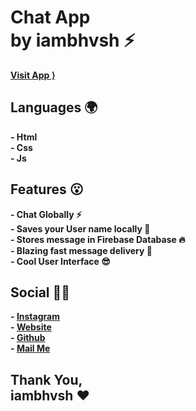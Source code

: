 # Chat App <br/> by iambhvsh ⚡

**[Visit App ⟩](https://stackx.vercel.app)**

## Languages 🌍

**- Html**
<br/>
**- Css**
<br/>
**- Js**

## Features 😮

**- Chat Globally ⚡**
<br/>
**- Saves your User name locally 🤩**
<br/>
**- Stores message in Firebase Database 🔥**
<br/>
**- Blazing fast message delivery 🥵**
<br/>
**- Cool User Interface 😎**

## Social 👨🏻

**- [Instagram](https://instagram.com/iambhvsh)**
<br/>
**- [Website](https://iambhvsh.vercel.app)**
<br/>
**- [Github](https://github.com/iambhvsh)**
<br/>
**- [Mail Me](mailto:iam.bhvsh@gmail.com)**

## Thank You, <br/> iambhvsh ❤️
